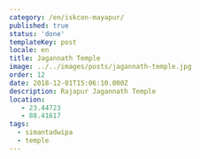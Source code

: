 ```yaml
---
category: /en/iskcon-mayapur/
published: true
status: 'done'
templateKey: post
locale: en
title: Jagannath Temple
image: ../../images/posts/jagannath-temple.jpg
order: 12
date: 2018-12-01T15:06:10.000Z
description: Rajapur Jagannath Temple
location:
   - 23.44723
   - 88.41617
tags:
  - simantadwipa
  - temple
---
```


<tbd locale="en" url="mailto:haribol@mayapur.live"></tbd>

